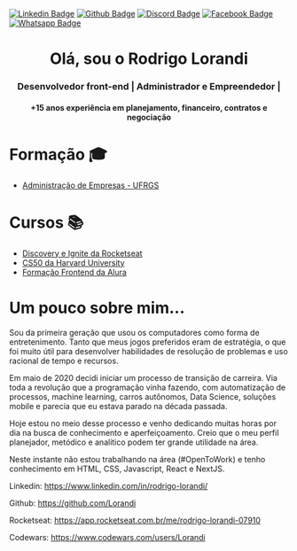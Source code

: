 [![Linkedin Badge](https://img.shields.io/badge/LinkedIn-0077B5?style=for-the-badge&logo=linkedin&logoColor=white&link=https://www.linkedin.com/in/rodrigo-lorandi/)](https://www.linkedin.com/in/rodrigo-lorandi/)
[![Github Badge](https://img.shields.io/badge/GitHub-100000?style=for-the-badge&logo=github&logoColor=white&link=https://github.com/Lorandi)](https://github.com/Lorandi)
[![Discord Badge](https://img.shields.io/badge/Discord-7289DA?style=for-the-badge&logo=discord&logoColor=white&link=https://discord.com/channels/Lorandi#5181)](https://discord.com/channels/Lorandi#5181)
[![Facebook Badge](https://img.shields.io/badge/Facebook-1877F2?style=for-the-badge&logo=facebook&logoColor=white&link=https://www.facebook.com/RodrigoLorandi)](https://www.facebook.com/RodrigoLorandi)
[![Whatsapp Badge](https://img.shields.io/badge/WhatsApp-25D366?style=for-the-badge&logo=whatsapp&logoColor=white&link=https://api.whatsapp.com/send?l=pt_BR&phone=+5551992892420)](https://api.whatsapp.com/send?l=pt_BR&phone=+5551992892420)




<h1 align="center">Olá, sou o Rodrigo Lorandi</h1>
<h3 align="center">Desenvolvedor front-end | Administrador e Empreendedor | </h3>
<h4 align="center"> +15 anos experiência em planejamento, financeiro, contratos e negociação</h4>

<h1> Formação 🎓 </h1>
<ul><li><a href="https://www.ufrgs.br/escoladeadministracao">Administração de Empresas - UFRGS</a></ul></li>

<h1> Cursos 📚 </h1>
<ul>
  <li><a href="https://rocketseat.com.br/">Discovery e Ignite da Rocketseat</a></li>
  <li><a href="https://cs50.harvard.edu/college/2021/spring/">CS50 da Harvard University</a></li>
  <li><a href="https://www.alura.com.br"/>Formação Frontend da Alura</a></li>
</ul>

<h1> Um pouco sobre mim... </h1>


Sou da primeira geração que usou os computadores como forma de entretenimento. Tanto que meus jogos preferidos eram de estratégia, o que foi muito útil para desenvolver habilidades de resolução de problemas e uso racional de tempo e recursos.

Em maio de 2020 decidi iniciar um processo de transição de carreira. Via toda a revolução que a programação vinha fazendo, com automatização de processos, machine learning, carros autônomos,  Data Science, soluções mobile e  parecia que eu estava parado na década passada.

Hoje estou no meio desse processo e venho dedicando muitas horas por dia na busca de conhecimento e aperfeiçoamento. Creio que o meu perfil planejador, metódico e analítico podem ter grande utilidade na área.

Neste instante não estou trabalhando na área (#OpenToWork) e tenho conhecimento  em HTML, CSS, Javascript, React e NextJS. 

Linkedin: https://www.linkedin.com/in/rodrigo-lorandi/

Github: https://github.com/Lorandi

Rocketseat: https://app.rocketseat.com.br/me/rodrigo-lorandi-07910

Codewars: https://www.codewars.com/users/Lorandi
